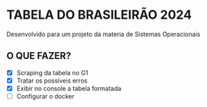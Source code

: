 # TABELA DO BRASILEIRÃO 2024

Desenvolvido para um projeto da materia de Sistemas Operacionais

## O QUE FAZER?

-[X] Scraping da tabela no G1
-[X] Tratar os possíveis erros
-[X] Exibir no console a tabela formatada
-[ ] Configurar o docker